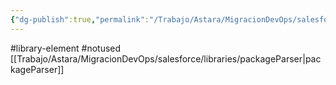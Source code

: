 ```yaml
---
{"dg-publish":true,"permalink":"/Trabajo/Astara/MigracionDevOps/salesforce/libraries/preconfigEasyCommit/"}
---
```



#library-element 
#notused 
[[Trabajo/Astara/MigracionDevOps/salesforce/libraries/packageParser\|packageParser]]